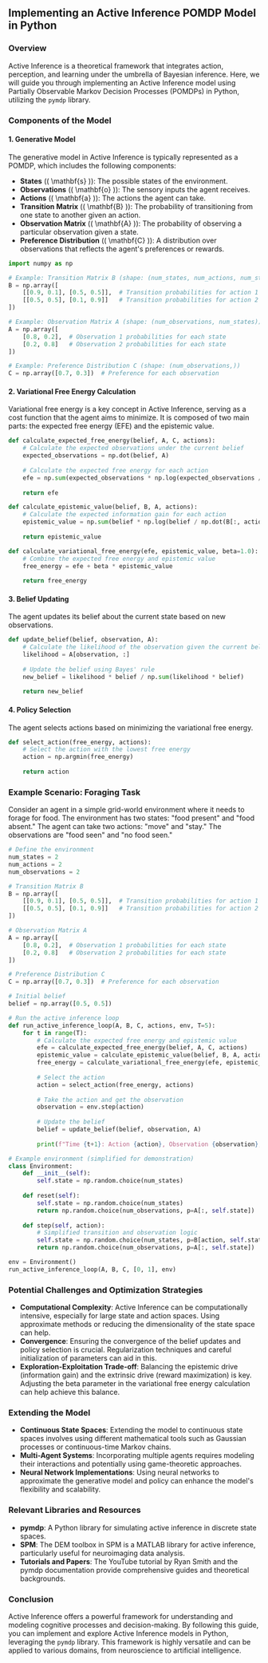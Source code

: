 ## Implementing an Active Inference POMDP Model in Python

### Overview

Active Inference is a theoretical framework that integrates action, perception, and learning under the umbrella of Bayesian inference. Here, we will guide you through implementing an Active Inference model using Partially Observable Markov Decision Processes (POMDPs) in Python, utilizing the `pymdp` library.

### Components of the Model

#### 1. **Generative Model**
The generative model in Active Inference is typically represented as a POMDP, which includes the following components:
- **States** (\( \mathbf{s} \)): The possible states of the environment.
- **Observations** (\( \mathbf{o} \)): The sensory inputs the agent receives.
- **Actions** (\( \mathbf{a} \)): The actions the agent can take.
- **Transition Matrix** (\( \mathbf{B} \)): The probability of transitioning from one state to another given an action.
- **Observation Matrix** (\( \mathbf{A} \)): The probability of observing a particular observation given a state.
- **Preference Distribution** (\( \mathbf{C} \)): A distribution over observations that reflects the agent's preferences or rewards.

```python
import numpy as np

# Example: Transition Matrix B (shape: (num_states, num_actions, num_states))
B = np.array([
    [[0.9, 0.1], [0.5, 0.5]],  # Transition probabilities for action 1
    [[0.5, 0.5], [0.1, 0.9]]   # Transition probabilities for action 2
])

# Example: Observation Matrix A (shape: (num_observations, num_states))
A = np.array([
    [0.8, 0.2],  # Observation 1 probabilities for each state
    [0.2, 0.8]   # Observation 2 probabilities for each state
])

# Example: Preference Distribution C (shape: (num_observations,))
C = np.array([0.7, 0.3])  # Preference for each observation
```

#### 2. **Variational Free Energy Calculation**
Variational free energy is a key concept in Active Inference, serving as a cost function that the agent aims to minimize. It is composed of two main parts: the expected free energy (EFE) and the epistemic value.

```python
def calculate_expected_free_energy(belief, A, C, actions):
    # Calculate the expected observations under the current belief
    expected_observations = np.dot(belief, A)
    
    # Calculate the expected free energy for each action
    efe = np.sum(expected_observations * np.log(expected_observations / C), axis=1)
    
    return efe

def calculate_epistemic_value(belief, B, A, actions):
    # Calculate the expected information gain for each action
    epistemic_value = np.sum(belief * np.log(belief / np.dot(B[:, actions, :], belief)), axis=1)
    
    return epistemic_value

def calculate_variational_free_energy(efe, epistemic_value, beta=1.0):
    # Combine the expected free energy and epistemic value
    free_energy = efe + beta * epistemic_value
    
    return free_energy
```

#### 3. **Belief Updating**
The agent updates its belief about the current state based on new observations.

```python
def update_belief(belief, observation, A):
    # Calculate the likelihood of the observation given the current belief
    likelihood = A[observation, :]
    
    # Update the belief using Bayes' rule
    new_belief = likelihood * belief / np.sum(likelihood * belief)
    
    return new_belief
```

#### 4. **Policy Selection**
The agent selects actions based on minimizing the variational free energy.

```python
def select_action(free_energy, actions):
    # Select the action with the lowest free energy
    action = np.argmin(free_energy)
    
    return action
```

### Example Scenario: Foraging Task

Consider an agent in a simple grid-world environment where it needs to forage for food. The environment has two states: "food present" and "food absent." The agent can take two actions: "move" and "stay." The observations are "food seen" and "no food seen."

```python
# Define the environment
num_states = 2
num_actions = 2
num_observations = 2

# Transition Matrix B
B = np.array([
    [[0.9, 0.1], [0.5, 0.5]],  # Transition probabilities for action 1 (move)
    [[0.5, 0.5], [0.1, 0.9]]   # Transition probabilities for action 2 (stay)
])

# Observation Matrix A
A = np.array([
    [0.8, 0.2],  # Observation 1 probabilities for each state
    [0.2, 0.8]   # Observation 2 probabilities for each state
])

# Preference Distribution C
C = np.array([0.7, 0.3])  # Preference for each observation

# Initial belief
belief = np.array([0.5, 0.5])

# Run the active inference loop
def run_active_inference_loop(A, B, C, actions, env, T=5):
    for t in range(T):
        # Calculate the expected free energy and epistemic value
        efe = calculate_expected_free_energy(belief, A, C, actions)
        epistemic_value = calculate_epistemic_value(belief, B, A, actions)
        free_energy = calculate_variational_free_energy(efe, epistemic_value)
        
        # Select the action
        action = select_action(free_energy, actions)
        
        # Take the action and get the observation
        observation = env.step(action)
        
        # Update the belief
        belief = update_belief(belief, observation, A)
        
        print(f"Time {t+1}: Action {action}, Observation {observation}, Belief {belief}")

# Example environment (simplified for demonstration)
class Environment:
    def __init__(self):
        self.state = np.random.choice(num_states)
        
    def reset(self):
        self.state = np.random.choice(num_states)
        return np.random.choice(num_observations, p=A[:, self.state])
    
    def step(self, action):
        # Simplified transition and observation logic
        self.state = np.random.choice(num_states, p=B[action, self.state, :])
        return np.random.choice(num_observations, p=A[:, self.state])

env = Environment()
run_active_inference_loop(A, B, C, [0, 1], env)
```

### Potential Challenges and Optimization Strategies

- **Computational Complexity**: Active Inference can be computationally intensive, especially for large state and action spaces. Using approximate methods or reducing the dimensionality of the state space can help.
- **Convergence**: Ensuring the convergence of the belief updates and policy selection is crucial. Regularization techniques and careful initialization of parameters can aid in this.
- **Exploration-Exploitation Trade-off**: Balancing the epistemic drive (information gain) and the extrinsic drive (reward maximization) is key. Adjusting the beta parameter in the variational free energy calculation can help achieve this balance.

### Extending the Model

- **Continuous State Spaces**: Extending the model to continuous state spaces involves using different mathematical tools such as Gaussian processes or continuous-time Markov chains.
- **Multi-Agent Systems**: Incorporating multiple agents requires modeling their interactions and potentially using game-theoretic approaches.
- **Neural Network Implementations**: Using neural networks to approximate the generative model and policy can enhance the model's flexibility and scalability.

### Relevant Libraries and Resources

- **pymdp**: A Python library for simulating active inference in discrete state spaces.
- **SPM**: The DEM toolbox in SPM is a MATLAB library for active inference, particularly useful for neuroimaging data analysis.
- **Tutorials and Papers**: The YouTube tutorial by Ryan Smith and the pymdp documentation provide comprehensive guides and theoretical backgrounds.

### Conclusion

Active Inference offers a powerful framework for understanding and modeling cognitive processes and decision-making. By following this guide, you can implement and explore Active Inference models in Python, leveraging the `pymdp` library. This framework is highly versatile and can be applied to various domains, from neuroscience to artificial intelligence.